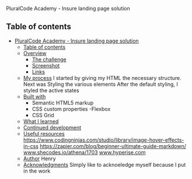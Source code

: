 PluralCode Academy - Insure landing page solution
## Table of contents

- [PluralCode Academy - Insure landing page solution](#pluralcode-academy---insure-landing-page-solution)
  - [Table of contents](#table-of-contents)
  - [Overview](#overview)
    - [The challenge](#the-challenge)
    - [Screenshot](#screenshot)
    - [Links](#links)
  - [My process]()
      I started by giving my HTML the necessary structure.
      Next was Styling the various elements
      After the default styling, I styled the active states
  - [Built with](#HTML)
    - Semantic HTML5 markup
    - CSS custom properties
    -Flexbox
    - CSS Grid
  - [What I learned](#what-i-learned)
  - [Continued development](#continued-development)
  - [Useful resources](#useful-resources)
      https://www.codingninjas.com/studio/library/image-hover-effects-in-css
      https://zapier.com/blog/beginner-ultimate-guide-markdown/
      www.shecodes.io/athena/1703
      www.hyperise.com
  - [Author](#Author)
    Henry
  - [Acknowledgments](#acknowledgments)
    Simply like to acknoeledge myself because I put in the work